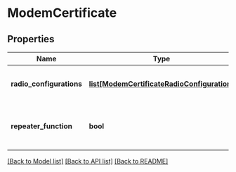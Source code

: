 # ModemCertificate

## Properties
Name | Type | Description | Notes
------------ | ------------- | ------------- | -------------
**radio_configurations** | [**list[ModemCertificateRadioConfiguration]**](ModemCertificateRadioConfiguration.md) | Radio configurations available for this certificate  | [optional] 
**repeater_function** | **bool** | The modem certificate has repeater function or not | [optional] 

[[Back to Model list]](../README.md#documentation-for-models) [[Back to API list]](../README.md#documentation-for-api-endpoints) [[Back to README]](../README.md)

